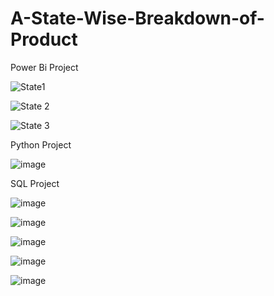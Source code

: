 # A-State-Wise-Breakdown-of-Product


Power Bi Project

![State1](https://github.com/user-attachments/assets/e358ec5c-4dda-4b76-8f0d-7066e50a158d)

![State 2](https://github.com/user-attachments/assets/52d61e2b-cd9d-4214-8663-39248530b415)

![State 3](https://github.com/user-attachments/assets/e86ae9e8-3b3a-40c5-817a-e9b13de8f931)


Python Project

![image](https://github.com/user-attachments/assets/4d97e5c1-8b62-47fc-ada2-1b520cf296f5)

SQL Project

![image](https://github.com/user-attachments/assets/b1530f8b-6723-4915-97e2-18938a49bac6)

![image](https://github.com/user-attachments/assets/bd5f9d4a-a657-4643-9723-18d2fcbca13a)

![image](https://github.com/user-attachments/assets/cbf439f2-b1f6-4c74-8bff-5d893d33ce00)

![image](https://github.com/user-attachments/assets/993bb4f3-3eea-4f34-870b-5274e9e90448)

![image](https://github.com/user-attachments/assets/f6aac686-95ce-4ba9-804a-c7b471beebef)
